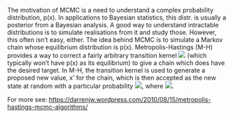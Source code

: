 The motivation of MCMC is a need to understand a complex probability 
distribution, p(x). In applications to Bayesian statistics, this distr.
is usually a posterior from a Bayesian analysis. A good way to understand 
intractable distributions is to simulate realisations from it and study those.
However, this often isn’t easy, either. The idea behind MCMC is to simulate a
Markov chain whose equilibrium distribution is p(x). Metropolis-Hastings (M-H)
provides a way to correct a fairly arbitrary transition kernel 
<img src="https://render.githubusercontent.com/render/math?math=\q(x’|x)"> (which
typically won’t have p(x) as its equilibrium) to give a chain which does have
the desired target. In M-H, the transition kernel is used to generate a
proposed new value, x’ for the chain, which is then accepted as the new state
at random with a particular probability 
<img src="https://render.githubusercontent.com/render/math?math=\a(x’|x)=min(1,A)">, 
where <img src="https://render.githubusercontent.com/render/math?math=\A = p(x’)q(x|x’)/[p(x)q(x’|x)]">.

For more see:
https://darrenjw.wordpress.com/2010/08/15/metropolis-hastings-mcmc-algorithms/

    
